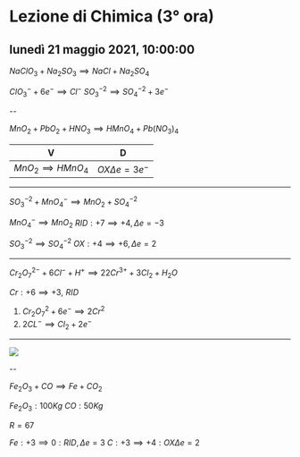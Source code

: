 
# Lezione di Chimica (3° ora)

## lunedì 21 maggio 2021, 10:00:00


$NaClO_{3}+Na_{2}SO_{3} \implies NaCl+Na_{2}SO_{4}$


$ClO^{-}_{3}+6e^{-}\implies Cl^{-}$
$SO^{-2}_{3}\implies SO^{-2}_{4}+3e^{-}$


--

$MnO_{2}+PbO_{2}+HNO_{3}\implies HMnO_{4}+Pb(NO_{3})_{4}$

|V|D|
|---|---|
|$MnO_{2}\implies HMnO_{4}$|$OX \Delta e = 3e^{-}$|

---
$SO_{3}^{-2}+MnO_{4}^{-} \implies MnO_{2}+SO_{4}^{-2}$

$MnO_{4}^{-} \implies MnO_{2}$ 
$RID: +7 \implies +4, \Delta e = -3$




$SO_{3}^{-2} \implies SO_{4}^{-2}$ 
$OX: +4 \implies +6, \Delta e= 2$

---

$Cr_{2}O_{7}^{2-}+6Cl^{-}+H^{+}\implies 2 2Cr^{3+}+3Cl_{2}+H_{2}O$

$Cr: +6 \implies +3, \,\, RID$


1) $Cr_{2}O_{7}^2+6e^{-} \implies 2Cr^{2}$
2) $2CL^{-} \implies Cl_{2}+2e^{-}$

---

![](https://i.imgur.com/klIDzVP.png)

--

$Fe_{2}O_{3}+CO \implies Fe + CO_{2}$

$Fe_{2}O_{3}:100 Kg$
$CO: 50 Kg$

$R=67%$

$Fe: +3 \implies 0 : RID, \Delta e=3$
$C:  +3 \implies +4: OX \Delta e=2$

<!--stackedit_data:
eyJoaXN0b3J5IjpbMjcyMzI5MTg1LC0yMDE1Mzc5NDIyLC0xMD
Y1MjUzMjM1LC0xMzYzMzUxNzgxLDE5MDY1ODAxNCwtODMxMDYx
MTk3LC03MTIzMjA5ODcsMTU0MjgyNDA1NiwtMTMxOTY4MzU4NS
wtNzg0NTM0MzMyXX0=
-->